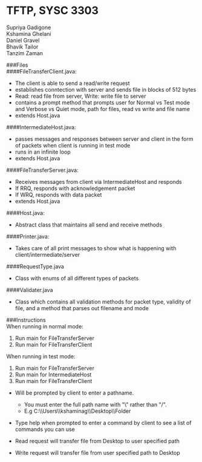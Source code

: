 # TFTP, SYSC 3303
Supriya Gadigone <br />
Kshamina Ghelani <br />
Daniel Gravel <br />
Bhavik Tailor <br />
Tanzim Zaman <br />

###Files <br />
####FileTransferClient.java: <br />
  * The client is able to send a read/write request <br />
  * establishes conntection with server and sends file in blocks of 512 bytes <br />
  * Read: read file from server, Write: write file to server <br />
  * contains a prompt method that prompts user for Normal vs Test mode and Verbose vs Quiet mode, path for files, read vs write and file name <br />
  * extends Host.java <br />

####IntermediateHost.java: <br />
  * passes messages and responses between server and client in the form of packets when client is running in test mode <br />
  * runs in an infinite loop <br />
  * extends Host.java <br />

####FileTransferServer.java: <br />
  * Receives messages from client via IntermediateHost and responds <br />
  * If RRQ, responds with acknowledgement packet <br />
  * If WRQ, responds with data packet <br />
  * extends Host.java <br />
  
####Host.java: <br />
  * Abstract class that maintains all send and receive methods <br />
  
####Printer.java: <br />
  * Takes care of all print messages to show what is happening with client/intermediate/server <br />
  
####RequestType.java
  * Class with enums of all different types of packets

####Validater.java
  * Class which contains all validation methods for packet type, validity of file, and a method that parses out filename and mode
  
###Instructions <br />
When running in normal mode: <br />
1. Run main for FileTransferServer <br />
2. Run main for FileTransferClient <br />

When running in test mode: <br />
1. Run main for FileTransferServer <br />
2. Run main for IntermediateHost <br />
3. Run main for FileTransferClient <br />

  * Will be prompted by client to enter a pathname. 
     * You must enter the full path name with "\\\" rather than "/". 
     * E.g C:\\\Users\\\kshaminag\\\Desktop\\\Folder
  * Type help when prompted to enter a command by client to see a list of commands you can use
  
  * Read request will transfer file from Desktop to user specified path
  * Write request will transfer file from user specified path to Desktop
  
